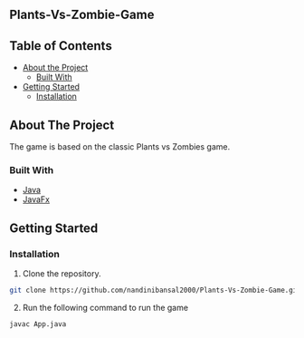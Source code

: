 ## Plants-Vs-Zombie-Game

<!-- TABLE OF CONTENTS -->
## Table of Contents

* [About the Project](#about-the-project)
  * [Built With](#built-with)
* [Getting Started](#getting-started)
  * [Installation](#installation)



<!-- ABOUT THE PROJECT -->
## About The Project
The game is based on the classic Plants vs Zombies game.

### Built With

* [Java](https://www.java.com/en/)
* [JavaFx](https://docs.oracle.com/javafx/2/overview/jfxpub-overview.htm)



<!-- GETTING STARTED -->
## Getting Started

### Installation

1. Clone the repository.
```sh
git clone https://github.com/nandinibansal2000/Plants-Vs-Zombie-Game.git
```
2. Run the following command to run the game
```sh
javac App.java
```




